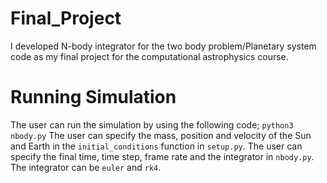 # Final_Project
I developed N-body integrator for the two body problem/Planetary system code as my final project for the computational astrophysics course.

# Running Simulation
The user can run the simulation by using the following code;
`python3 nbody.py`
The user can specify the mass, position and velocity of the Sun and Earth in the `initial_conditions` function in `setup.py`. The user can specify the final time, time step, frame rate and the integrator in `nbody.py`. The integrator can be `euler` and `rk4`.
